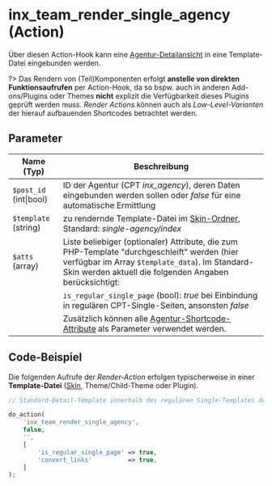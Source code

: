 # inx_team_render_single_agency (Action)

Über diesen Action-Hook kann eine [Agentur-Detailansicht](../komponenten/agentur-details) in eine Template-Datei eingebunden werden.

?> Das Rendern von (Teil)Komponenten erfolgt **anstelle von direkten Funktionsaufrufen** per Action-Hook, da so bspw. auch in anderen Add-ons/Plugins oder Themes **nicht** explizit die Verfügbarkeit dieses Plugins geprüft werden muss. *Render Actions* können auch als *Low-Level-Varianten* der hierauf aufbauenden Shortcodes betrachtet werden.

## Parameter

| Name (Typ) | Beschreibung |
| ---------- | ------------ |
| `$post_id` (int\|bool) | ID der Agentur (CPT *inx_agency*), deren Daten eingebunden werden sollen oder *false* für eine automatische Ermittlung |
| `$template` (string) | zu rendernde Template-Datei im [Skin-Ordner](../anpassung-erweiterung/skins#Ordner), Standard: *single-agency/index* |
| `$atts` (array) | Liste beliebiger (optionaler) Attribute, die zum PHP-Template "durchgeschleift" werden (hier verfügbar im Array `$template_data`). Im Standard-Skin werden aktuell die folgenden Angaben berücksichtigt: |
| | `is_regular_single_page` (bool): *true* bei Einbindung in regulären CPT-Single-Seiten, ansonsten *false* |
| | Zusätzlich können alle [Agentur-Shortcode-Attribute](../komponenten/agentur-details#Attribute) als Parameter verwendet werden. |

## Code-Beispiel

Die folgenden Aufrufe der *Render-Action* erfolgen typischerweise in einer **Template-Datei** ([Skin](../anpassung-erweiterung/skins), Theme/Child-Theme oder Plugin).

```php
// Standard-Detail-Template innerhalb des regulären Single-Templates der Agentur-CPT rendern (automatische Ermittlung der Beitrags-ID)

do_action(
	'inx_team_render_single_agency',
	false,
	'',
	[
		'is_regular_single_page' => true,
		'convert_links'          => true,
	]
);
```

[](_backlink.md ':include')